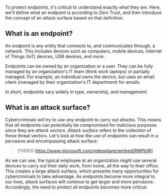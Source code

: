 To protect endpoints, it's critical to understand exactly what they are. Here, we'll define what an endpoint is according to Zero Trust, and then introduce the concept of an attack surface based on that definition.

## What is an endpoint?

An *endpoint* is any entity that connects to, and communicates through, a network. This includes devices such as computers, mobile devices, Internet of Things (IoT) devices, USB devices, and more.

Endpoints can be owned by an organization or a user. They can be fully managed by an organization's IT team (think work laptops) or partially managed. For example, an individual owns the device, but uses an email client (managed by their organization's IT department) for emails.

In short, endpoints vary widely in type, ownership, and management.

## What is an attack surface?

Cybercriminals will try to use _any_ endpoint to carry out attacks. This means that _all_ endpoints can potentially be compromised for malicious purposes since they are *attack vectors*. *Attack surface* refers to the collection of these threat vectors. Let's look at how the use of endpoints can result in a pervasive and encompassing attack surface:

> [!VIDEO https://www.microsoft.com/videoplayer/embed/RWPb1R]

As we can see, the typical employee at an organization might use several devices to carry out their daily work, from home, all the way to their office. This creates a large attack surface, which presents many opportunities for cybercriminals to take advantage. As endpoints become more integral to our lives, attack surfaces will continue to get larger and more pervasive. Accordingly, the need to protect all endpoints becomes more critical.

